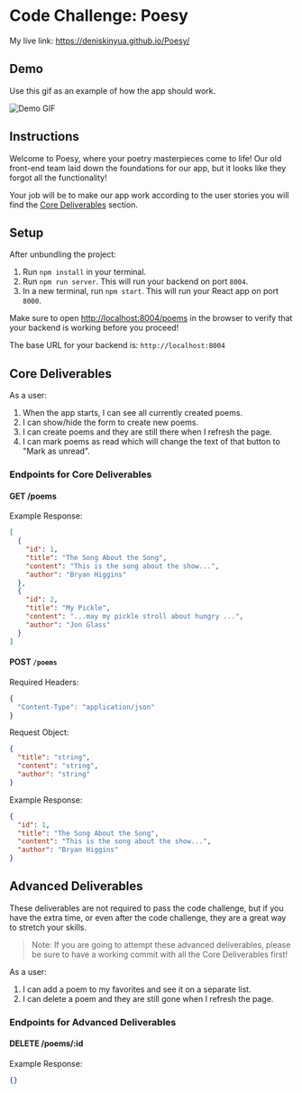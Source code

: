 # Code Challenge: Poesy

My live link: https://deniskinyua.github.io/Poesy/

## Demo

Use this gif as an example of how the app should work.

![Demo GIF](./demo.gif)

## Instructions

Welcome to Poesy, where your poetry masterpieces come to life! Our old front-end team laid down the foundations for our app, but it looks like they forgot all the functionality!

Your job will be to make our app work according to the user stories you will find the [Core Deliverables](#Core-Deliverables) section.

## Setup

After unbundling the project:

1. Run `npm install` in your terminal.
2. Run `npm run server`. This will run your backend on port `8004`.
3. In a new terminal, run `npm start`. This will run your React app on port `8000`.

Make sure to open [http://localhost:8004/poems](http://localhost:8004/poems) in the browser to verify that your backend is working before you proceed!

The base URL for your backend is: `http://localhost:8004`

## Core Deliverables

As a user:

1. When the app starts, I can see all currently created poems.
2. I can show/hide the form to create new poems.
3. I can create poems and they are still there when I refresh the page.
4. I can mark poems as read which will change the text of that button to "Mark as unread".

### Endpoints for Core Deliverables

#### GET /poems

Example Response:

```json
[
  {
    "id": 1,
    "title": "The Song About the Song",
    "content": "This is the song about the show...",
    "author": "Bryan Higgins"
  },
  {
    "id": 2,
    "title": "My Pickle",
    "content": "...may my pickle stroll about hungry ...",
    "author": "Jon Glass"
  }
]
```

#### POST `/poems`

Required Headers:

```js
{
  "Content-Type": "application/json"
}
```

Request Object:

```json
{
  "title": "string",
  "content": "string",
  "author": "string"
}
```

Example Response:

```json
{
  "id": 1,
  "title": "The Song About the Song",
  "content": "This is the song about the show...",
  "author": "Bryan Higgins"
}
```

## Advanced Deliverables

These deliverables are not required to pass the code challenge, but if you have the extra time, or even after the code challenge, they are a great way to stretch your skills.

> Note: If you are going to attempt these advanced deliverables, please be sure to have a working commit with all the Core Deliverables first!

As a user:

1. I can add a poem to my favorites and see it on a separate list.
2. I can delete a poem and they are still gone when I refresh the page.

### Endpoints for Advanced Deliverables

#### DELETE /poems/:id

Example Response:

```json
{}
```
